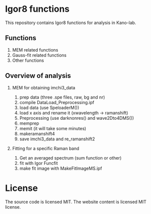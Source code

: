 # Igor8 functions
This repository contains Igor8 functions for analysis in Kano-lab.

## Functions 

1. MEM related functions 
2. Gauss-fit related functions 
3. Other functions



## Overview of analysis

1. MEM for obtaining imchi3_data

   1. prep data (three .spe files, raw, bg and nr)
   2. compile DataLoad_Preprocessing.ipf
   3. load data (use SpeloaderM())
   4. load x axis and rename it (xwavelength -> ramanshift)
   5. Preprocessing (use darknonres() and wave2Dto4DMS())
   6. memprep 
   7. memit (it will take some minutes)
   8. makeramanshift4
   9. save imchi3_data and re_ramanshift2
2. Fitting for a specific Raman band
   1. Get an averaged spectrum (sum function or other)
   2. fit with Igor Funcfit
   3. make fit image with MakeFitImageMS.ipf



# License

The source code is licensed MIT. The website content is licensed MIT license.
